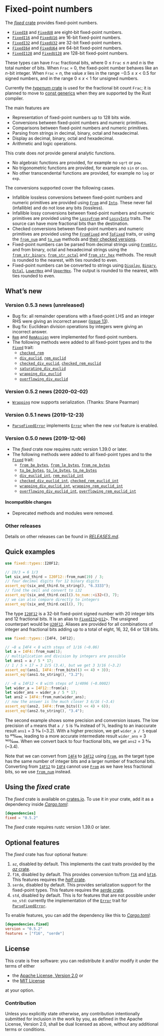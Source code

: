 <!-- Copyright © 2018–2019 Trevor Spiteri -->

<!-- Copying and distribution of this file, with or without
modification, are permitted in any medium without royalty provided the
copyright notice and this notice are preserved. This file is offered
as-is, without any warranty. -->

# Fixed-point numbers

The [*fixed* crate] provides fixed-point numbers.

  * [`FixedI8`] and [`FixedU8`] are eight-bit fixed-point numbers.
  * [`FixedI16`] and [`FixedU16`] are 16-bit fixed-point numbers.
  * [`FixedI32`] and [`FixedU32`] are 32-bit fixed-point numbers.
  * [`FixedI64`] and [`FixedU64`] are 64-bit fixed-point numbers.
  * [`FixedI128`] and [`FixedU128`] are 128-bit fixed-point numbers.

These types can have `Frac` fractional bits, where
0 ≤ `Frac` ≤ <i>n</i> and <i>n</i> is the total number of bits. When
`Frac` = 0, the fixed-point number behaves like an <i>n</i>-bit
integer. When `Frac` = <i>n</i>, the value <i>x</i> lies in the range
−0.5 ≤ <i>x</i> < 0.5 for signed numbers, and in the range
0 ≤ <i>x</i> < 1 for unsigned numbers.

Currently the [*typenum* crate] is used for the fractional bit count
`Frac`; it is planned to move to [const generics] when they are
supported by the Rust compiler.

The main features are

  * Representation of fixed-point numbers up to 128 bits wide.
  * Conversions between fixed-point numbers and numeric primitives.
  * Comparisons between fixed-point numbers and numeric primitives.
  * Parsing from strings in decimal, binary, octal and hexadecimal.
  * Display as decimal, binary, octal and hexadecimal.
  * Arithmetic and logic operations.

This crate does *not* provide general analytic functions.

  * No algebraic functions are provided, for example no `sqrt` or
    `pow`.
  * No trigonometric functions are provided, for example no `sin` or
    `cos`.
  * No other transcendental functions are provided, for example no
    `log` or `exp`.

The conversions supported cover the following cases.

  * Infallible lossless conversions between fixed-point numbers and
    numeric primitives are provided using [`From`] and [`Into`]. These
    never fail (infallible) and do not lose any bits (lossless).
  * Infallible lossy conversions between fixed-point numbers and
    numeric primitives are provided using the [`LossyFrom`] and
    [`LossyInto`] traits. The source can have more fractional bits
    than the destination.
  * Checked conversions between fixed-point numbers and numeric
    primitives are provided using the [`FromFixed`] and [`ToFixed`]
    traits, or using the [`from_num`] and [`to_num`] methods and
    [their checked versions][`checked_from_num`].
  * Fixed-point numbers can be parsed from decimal strings using
    [`FromStr`], and from binary, octal and hexadecimal strings using
    the [`from_str_binary`], [`from_str_octal`] and [`from_str_hex`]
    methods. The result is rounded to the nearest, with ties rounded
    to even.
  * Fixed-point numbers can be converted to strings using [`Display`],
    [`Binary`], [`Octal`], [`LowerHex`] and [`UpperHex`]. The output
    is rounded to the nearest, with ties rounded to even.

## What’s new

### Version 0.5.3 news (unreleased)

  * Bug fix: all remainder operations with a fixed-point LHS and an
    integer RHS were giving an incorrect answer ([issue 13]).
  * Bug fix: Euclidean division operations by integers were giving an
    incorrect answer.
  * [`Rem`] and [`RemAssign`] were implemented for fixed-point
    numbers.
  * The following methods were added to all fixed-point types and to
    the [`Fixed`] trait:
	  * [`checked_rem`]
	  * [`div_euclid`], [`rem_euclid`]
	  * [`checked_div_euclid`], [`checked_rem_euclid`]
	  * [`saturating_div_euclid`]
	  * [`wrapping_div_euclid`]
      * [`overflowing_div_euclid`]

[issue 13]: https://gitlab.com/tspiteri/fixed/issues/13
[`RemAssign`]: https://doc.rust-lang.org/nightly/core/ops/trait.RemAssign.html
[`Rem`]: https://doc.rust-lang.org/nightly/core/ops/trait.Rem.html
[`checked_div_euclid`]: https://docs.rs/fixed/0.5.3/fixed/struct.FixedI32.html#method.checked_div_euclid
[`checked_rem_euclid`]: https://docs.rs/fixed/0.5.3/fixed/struct.FixedI32.html#method.checked_rem_euclid
[`checked_rem`]: https://docs.rs/fixed/0.5.3/fixed/struct.FixedI32.html#method.checked_rem
[`div_euclid`]: https://docs.rs/fixed/0.5.3/fixed/struct.FixedI32.html#method.div_euclid
[`overflowing_div_euclid`]: https://docs.rs/fixed/0.5.3/fixed/struct.FixedI32.html#method.overflowing_div_euclid
[`rem_euclid`]: https://docs.rs/fixed/0.5.3/fixed/struct.FixedI32.html#method.rem_euclid
[`saturating_div_euclid`]: https://docs.rs/fixed/0.5.3/fixed/struct.FixedI32.html#method.saturating_div_euclid
[`wrapping_div_euclid`]: https://docs.rs/fixed/0.5.3/fixed/struct.FixedI32.html#method.wrapping_div_euclid

### Version 0.5.2 news (2020-02-02)

  * [`Wrapping`] now supports serialization. (Thanks: Shane Pearman)
  
[`Wrapping`]: https://docs.rs/fixed/0.5.2/fixed/struct.Wrapping.html

### Version 0.5.1 news (2019-12-23)

  * [`ParseFixedError`] implements [`Error`] when the new `std`
    feature is enabled.

### Version 0.5.0 news (2019-12-06)

  * The *fixed* crate now requires rustc version 1.39.0 or later.
  * The following methods were added to all fixed-point types and to
    the [`Fixed`] trait:
      * [`from_be_bytes`], [`from_le_bytes`], [`from_ne_bytes`]
	  * [`to_be_bytes`], [`to_le_bytes`], [`to_ne_bytes`]
	  * [`div_euclid_int`], [`rem_euclid_int`]
	  * [`checked_div_euclid_int`], [`checked_rem_euclid_int`]
	  * [`wrapping_div_euclid_int`], [`wrapping_rem_euclid_int`]
	  * [`overflowing_div_euclid_int`], [`overflowing_rem_euclid_int`]

[`Fixed`]: https://docs.rs/fixed/0.5.2/fixed/traits/trait.Fixed.html
[`checked_div_euclid_int`]: https://docs.rs/fixed/0.5.2/fixed/struct.FixedI32.html#method.checked_div_euclid_int
[`checked_rem_euclid_int`]: https://docs.rs/fixed/0.5.2/fixed/struct.FixedI32.html#method.checked_rem_euclid_int
[`div_euclid_int`]: https://docs.rs/fixed/0.5.2/fixed/struct.FixedI32.html#method.div_euclid_int
[`from_be_bytes`]: https://docs.rs/fixed/0.5.2/fixed/struct.FixedI32.html#method.from_be_bytes
[`from_le_bytes`]: https://docs.rs/fixed/0.5.2/fixed/struct.FixedI32.html#method.from_le_bytes
[`from_ne_bytes`]: https://docs.rs/fixed/0.5.2/fixed/struct.FixedI32.html#method.from_ne_bytes
[`overflowing_div_euclid_int`]: https://docs.rs/fixed/0.5.2/fixed/struct.FixedI32.html#method.overflowing_div_euclid_int
[`overflowing_rem_euclid_int`]: https://docs.rs/fixed/0.5.2/fixed/struct.FixedI32.html#method.overflowing_rem_euclid_int
[`rem_euclid_int`]: https://docs.rs/fixed/0.5.2/fixed/struct.FixedI32.html#method.rem_euclid_int
[`to_be_bytes`]: https://docs.rs/fixed/0.5.2/fixed/struct.FixedI32.html#method.to_be_bytes
[`to_le_bytes`]: https://docs.rs/fixed/0.5.2/fixed/struct.FixedI32.html#method.to_le_bytes
[`to_ne_bytes`]: https://docs.rs/fixed/0.5.2/fixed/struct.FixedI32.html#method.to_ne_bytes
[`wrapping_div_euclid_int`]: https://docs.rs/fixed/0.5.2/fixed/struct.FixedI32.html#method.wrapping_div_euclid_int
[`wrapping_rem_euclid_int`]: https://docs.rs/fixed/0.5.2/fixed/struct.FixedI32.html#method.wrapping_rem_euclid_int

#### Incompatible changes

  * Deprecated methods and modules were removed.

### Other releases

Details on other releases can be found in [*RELEASES.md*].

[*RELEASES.md*]: https://gitlab.com/tspiteri/fixed/blob/master/RELEASES.md

## Quick examples

```rust
use fixed::types::I20F12;

// 19/3 = 6 1/3
let six_and_third = I20F12::from_num(19) / 3;
// four decimal digits for 12 binary digits
assert_eq!(six_and_third.to_string(), "6.3333");
// find the ceil and convert to i32
assert_eq!(six_and_third.ceil().to_num::<i32>(), 7);
// we can also compare directly to integers
assert_eq!(six_and_third.ceil(), 7);
```

The type [`I20F12`] is a 32-bit fixed-point signed number with 20
integer bits and 12 fractional bits. It is an alias to
<code>[FixedI32][`FixedI32`]&lt;[U12][`U12`]&gt;</code>. The unsigned
counterpart would be [`U20F12`]. Aliases are provided for all
combinations of integer and fractional bits adding up to a total of
eight, 16, 32, 64 or 128 bits.

```rust
use fixed::types::{I4F4, I4F12};

// −8 ≤ I4F4 < 8 with steps of 1/16 (~0.06)
let a = I4F4::from_num(1);
// multiplication and division by integers are possible
let ans1 = a / 5 * 17;
// 1 / 5 × 17 = 3 2/5 (3.4), but we get 3 3/16 (~3.2)
assert_eq!(ans1, I4F4::from_bits((3 << 4) + 3));
assert_eq!(ans1.to_string(), "3.2");

// −8 ≤ I4F12 < 8 with steps of 1/4096 (~0.0002)
let wider_a = I4F12::from(a);
let wider_ans = wider_a / 5 * 17;
let ans2 = I4F4::from_num(wider_ans);
// now the answer is the much closer 3 6/16 (~3.4)
assert_eq!(ans2, I4F4::from_bits((3 << 4) + 6));
assert_eq!(ans2.to_string(), "3.4");
```

The second example shows some precision and conversion issues. The low
precision of `a` means that `a / 5` is 3⁄16 instead of 1⁄5, leading to
an inaccurate result `ans1` = 3 3⁄16 (~3.2). With a higher precision,
we get `wider_a / 5` equal to 819⁄4096, leading to a more accurate
intermediate result `wider_ans` = 3 1635⁄4096. When we convert back to
four fractional bits, we get `ans2` = 3 6⁄16 (~3.4).

Note that we can convert from [`I4F4`] to [`I4F12`] using [`From`], as
the target type has the same number of integer bits and a larger
number of fractional bits. Converting from [`I4F12`] to [`I4F4`]
cannot use [`From`] as we have less fractional bits, so we use
[`from_num`] instead.

## Using the *fixed* crate

The *fixed* crate is available on [crates.io][*fixed* crate]. To use
it in your crate, add it as a dependency inside [*Cargo.toml*]:

```toml
[dependencies]
fixed = "0.5.2"
```

The *fixed* crate requires rustc version 1.39.0 or later.

## Optional features

The *fixed* crate has four optional feature:

 1. `az`, disabled by default. This implements the cast traits
    provided by the [*az* crate].
 2. `f16`, disabled by default. This provides conversion to/from
    [`f16`] and [`bf16`]. This features requires the [*half* crate].
 3. `serde`, disabled by default. This provides serialization support
    for the fixed-point types. This feature requires the
    [*serde* crate].
 4. `std`, disabled by default. This is for features that are not
    possible under `no_std`: currently the implementation of the
    [`Error`] trait for [`ParseFixedError`].

To enable features, you can add the dependency like this to
[*Cargo.toml*]:

```toml
[dependencies.fixed]
version = "0.5.2"
features = ["f16", "serde"]
```

## License

This crate is free software: you can redistribute it and/or modify it
under the terms of either

  * the [Apache License, Version 2.0][LICENSE-APACHE] or
  * the [MIT License][LICENSE-MIT]

at your option.

### Contribution

Unless you explicitly state otherwise, any contribution intentionally
submitted for inclusion in the work by you, as defined in the Apache
License, Version 2.0, shall be dual licensed as above, without any
additional terms or conditions.

[*Cargo.toml*]: https://doc.rust-lang.org/cargo/guide/dependencies.html
[*az* crate]: https://crates.io/crates/az
[*fixed* crate]: https://crates.io/crates/fixed
[*half* crate]: https://crates.io/crates/half
[*serde* crate]: https://crates.io/crates/serde
[*typenum* crate]: https://crates.io/crates/typenum
[LICENSE-APACHE]: https://www.apache.org/licenses/LICENSE-2.0
[LICENSE-MIT]: https://opensource.org/licenses/MIT
[`Binary`]: https://doc.rust-lang.org/nightly/core/fmt/trait.Binary.html
[`Display`]: https://doc.rust-lang.org/nightly/core/fmt/trait.Display.html
[`Error`]: https://doc.rust-lang.org/nightly/std/error/trait.Error.html
[`FixedI128`]: https://docs.rs/fixed/0.5.2/fixed/struct.FixedI128.html
[`FixedI16`]: https://docs.rs/fixed/0.5.2/fixed/struct.FixedI16.html
[`FixedI32`]: https://docs.rs/fixed/0.5.2/fixed/struct.FixedI32.html
[`FixedI64`]: https://docs.rs/fixed/0.5.2/fixed/struct.FixedI64.html
[`FixedI8`]: https://docs.rs/fixed/0.5.2/fixed/struct.FixedI8.html
[`FixedU128`]: https://docs.rs/fixed/0.5.2/fixed/struct.FixedU128.html
[`FixedU16`]: https://docs.rs/fixed/0.5.2/fixed/struct.FixedU16.html
[`FixedU32`]: https://docs.rs/fixed/0.5.2/fixed/struct.FixedU32.html
[`FixedU64`]: https://docs.rs/fixed/0.5.2/fixed/struct.FixedU64.html
[`FixedU8`]: https://docs.rs/fixed/0.5.2/fixed/struct.FixedU8.html
[`FromFixed`]: https://docs.rs/fixed/0.5.2/fixed/traits/trait.FromFixed.html
[`FromStr`]: https://doc.rust-lang.org/nightly/core/str/trait.FromStr.html
[`From`]: https://doc.rust-lang.org/nightly/core/convert/trait.From.html
[`I20F12`]: https://docs.rs/fixed/0.5.2/fixed/types/type.I20F12.html
[`I4F12`]: https://docs.rs/fixed/0.5.2/fixed/types/type.I4F12.html
[`I4F4`]: https://docs.rs/fixed/0.5.2/fixed/types/type.I4F4.html
[`Into`]: https://doc.rust-lang.org/nightly/core/convert/trait.Into.html
[`LossyFrom`]: https://docs.rs/fixed/0.5.2/fixed/traits/trait.LossyFrom.html
[`LossyInto`]: https://docs.rs/fixed/0.5.2/fixed/traits/trait.LossyInto.html
[`LowerHex`]: https://doc.rust-lang.org/nightly/core/fmt/trait.LowerHex.html
[`Octal`]: https://doc.rust-lang.org/nightly/core/fmt/trait.Octal.html
[`ParseFixedError`]: https://docs.rs/fixed/0.5.2/fixed/struct.ParseFixedError.html
[`ToFixed`]: https://docs.rs/fixed/0.5.2/fixed/traits/trait.ToFixed.html
[`U12`]: https://docs.rs/fixed/0.5.2/fixed/types/extra/type.U12.html
[`U20F12`]: https://docs.rs/fixed/0.5.2/fixed/types/type.U20F12.html
[`UpperHex`]: https://doc.rust-lang.org/nightly/core/fmt/trait.UpperHex.html
[`bf16`]: https://docs.rs/half/^1/half/struct.bf16.html
[`checked_from_num`]: https://docs.rs/fixed/0.5.2/fixed/struct.FixedI32.html#method.checked_from_num
[`f16`]: https://docs.rs/half/^1/half/struct.f16.html
[`from_num`]: https://docs.rs/fixed/0.5.2/fixed/struct.FixedI32.html#method.from_num
[`from_str_binary`]: https://docs.rs/fixed/0.5.2/fixed/struct.FixedI32.html#method.from_str_binary
[`from_str_hex`]: https://docs.rs/fixed/0.5.2/fixed/struct.FixedI32.html#method.from_str_hex
[`from_str_octal`]: https://docs.rs/fixed/0.5.2/fixed/struct.FixedI32.html#method.from_str_octal
[`to_num`]: https://docs.rs/fixed/0.5.2/fixed/struct.FixedI32.html#method.to_num
[const generics]: https://github.com/rust-lang/rust/issues/44580
